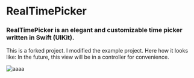# RealTimePicker

### RealTimePicker is an elegant and customizable time picker written in Swift (UIKit).

This is a forked project. I modified the example project. Here how it looks like:
In the future, this view will be in a controller for convenience.


![aaaa](https://github.com/glennposadas/RealTimePicker/assets/12502679/3f0dbe70-76fb-4cac-980c-3e3dafdd8a13)
